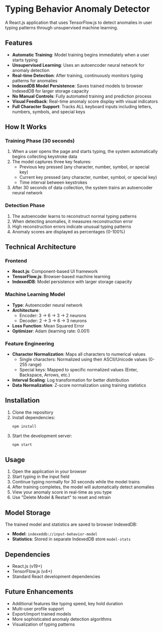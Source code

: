 # Typing Behavior Anomaly Detector

A React.js application that uses TensorFlow.js to detect anomalies in user typing patterns through unsupervised machine learning.

## Features

- **Automatic Training**: Model training begins immediately when a user starts typing
- **Unsupervised Learning**: Uses an autoencoder neural network for anomaly detection
- **Real-time Detection**: After training, continuously monitors typing patterns for anomalies
- **IndexedDB Model Persistence**: Saves trained models to browser IndexedDB for larger storage capacity
- **No Manual Controls**: Fully automated training and prediction process
- **Visual Feedback**: Real-time anomaly score display with visual indicators
- **Full Character Support**: Tracks ALL keyboard inputs including letters, numbers, symbols, and special keys

## How It Works

### Training Phase (30 seconds)
1. When a user opens the page and starts typing, the system automatically begins collecting keystroke data
2. The model captures three key features:
   - Previous key pressed (any character, number, symbol, or special key)
   - Current key pressed (any character, number, symbol, or special key)
   - Time interval between keystrokes
3. After 30 seconds of data collection, the system trains an autoencoder neural network

### Detection Phase
1. The autoencoder learns to reconstruct normal typing patterns
2. When detecting anomalies, it measures reconstruction error
3. High reconstruction errors indicate unusual typing patterns
4. Anomaly scores are displayed as percentages (0-100%)

## Technical Architecture

### Frontend
- **React.js**: Component-based UI framework
- **TensorFlow.js**: Browser-based machine learning
- **IndexedDB**: Model persistence with larger storage capacity

### Machine Learning Model
- **Type**: Autoencoder neural network
- **Architecture**: 
  - Encoder: 3 → 6 → 3 → 2 neurons
  - Decoder: 2 → 3 → 6 → 3 neurons
- **Loss Function**: Mean Squared Error
- **Optimizer**: Adam (learning rate: 0.001)

### Feature Engineering
- **Character Normalization**: Maps all characters to numerical values
  - Single characters: Normalized using their ASCII/Unicode values (0-255 range)
  - Special keys: Mapped to specific normalized values (Enter, Backspace, Arrows, etc.)
- **Interval Scaling**: Log transformation for better distribution
- **Data Normalization**: Z-score normalization using training statistics

## Installation

1. Clone the repository
2. Install dependencies:
   ```bash
   npm install
   ```
3. Start the development server:
   ```bash
   npm start
   ```

## Usage

1. Open the application in your browser
2. Start typing in the input field
3. Continue typing normally for 30 seconds while the model trains
4. After training completes, the model will automatically detect anomalies
5. View your anomaly score in real-time as you type
6. Use "Delete Model & Restart" to reset and retrain

## Model Storage

The trained model and statistics are saved to browser IndexedDB:
- **Model**: `indexeddb://input-behavior-model`
- **Statistics**: Stored in separate IndexedDB store `model-stats`

## Dependencies

- React.js (v19+)
- TensorFlow.js (v4+)
- Standard React development dependencies

## Future Enhancements

- Additional features like typing speed, key hold duration
- Multi-user profile support
- Export/import trained models
- More sophisticated anomaly detection algorithms
- Visualization of typing patterns
